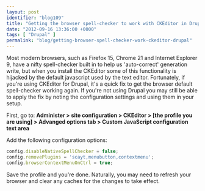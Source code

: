 ```yaml
---
layout: post
identifier: "blog109"
title: "Getting the browser spell-checker to work with CKEditor in Drupal"
date: "2012-09-16 13:36:00 +0000"
tags: [ "Drupal" ]
permalink: "blog/getting-browser-spell-checker-work-ckeditor-drupal"
---
```

Most modern browsers, such as Firefox 15, Chrome 21 and Internet Explorer 9, have a nifty spell-checker built in to help us 'auto-correct' generation write, but when you install the CKEditor some of this functionality is hijacked by the default javascript used by the text editor. Fortunately, if you're using CKEditor for Drupal, it's a quick fix to get the browser default spell-checker working again. If you're not using Drupal you may still be able to apply the fix by noting the configuration settings and using them in your setup.

<!--more-->

First, go to: **Administer > site configuration > CKEditor > [the profile you are using] > Advanged options tab > Custom JavaScript configuration text area**

Add the following configuration options:

```javascript
config.disableNativeSpellChecker = false;
config.removePlugins = 'scayt,menubutton,contextmenu';
config.browserContextMenuOnCtrl = true;
```

Save the profile and you're done. Naturally, you may need to refresh your browser and clear any caches for the changes to take effect.